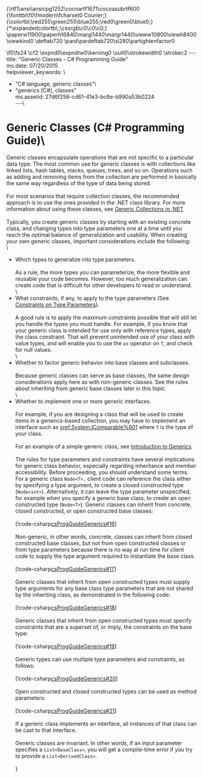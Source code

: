{\rtf1\ansi\ansicpg1252\cocoartf1671\cocoasubrtf600
{\fonttbl\f0\fmodern\fcharset0 Courier;}
{\colortbl;\red255\green255\blue255;\red0\green0\blue0;}
{\*\expandedcolortbl;;\cssrgb\c0\c0\c0;}
\paperw11900\paperh16840\margl1440\margr1440\vieww10800\viewh8400\viewkind0
\deftab720
\pard\pardeftab720\sl280\partightenfactor0

\f0\fs24 \cf2 \expnd0\expndtw0\kerning0
\outl0\strokewidth0 \strokec2 ---\
title: "Generic Classes - C# Programming Guide"\
ms.date: 07/20/2015\
helpviewer_keywords: \
  - "C# language, generic classes"\
  - "generics [C#], classes"\
ms.assetid: 27d6f256-cd61-41e3-bc6e-b990a53b0224\
---\
# Generic Classes (C# Programming Guide)\
Generic classes encapsulate operations that are not specific to a particular data type. The most common use for generic classes is with collections like linked lists, hash tables, stacks, queues, trees, and so on. Operations such as adding and removing items from the collection are performed in basically the same way regardless of the type of data being stored.  \
  \
 For most scenarios that require collection classes, the recommended approach is to use the ones provided in the .NET class library. For more information about using these classes, see [Generic Collections in .NET](../../../standard/generics/collections.md).  \
  \
 Typically, you create generic classes by starting with an existing concrete class, and changing types into type parameters one at a time until you reach the optimal balance of generalization and usability. When creating your own generic classes, important considerations include the following:  \
  \
- Which types to generalize into type parameters.  \
  \
     As a rule, the more types you can parameterize, the more flexible and reusable your code becomes. However, too much generalization can create code that is difficult for other developers to read or understand.  \
  \
- What constraints, if any, to apply to the type parameters (See [Constraints on Type Parameters](./constraints-on-type-parameters.md)).  \
  \
     A good rule is to apply the maximum constraints possible that will still let you handle the types you must handle. For example, if you know that your generic class is intended for use only with reference types, apply the class constraint. That will prevent unintended use of your class with value types, and will enable you to use the `as` operator on `T`, and check for null values.  \
  \
- Whether to factor generic behavior into base classes and subclasses.  \
  \
     Because generic classes can serve as base classes, the same design considerations apply here as with non-generic classes. See the rules about inheriting from generic base classes later in this topic.  \
  \
- Whether to implement one or more generic interfaces.  \
  \
     For example, if you are designing a class that will be used to create items in a generics-based collection, you may have to implement an interface such as <xref:System.IComparable%601> where `T` is the type of your class.  \
  \
 For an example of a simple generic class, see [Introduction to Generics](./index.md).  \
  \
 The rules for type parameters and constraints have several implications for generic class behavior, especially regarding inheritance and member accessibility. Before proceeding, you should understand some terms. For a generic class `Node<T>,` client code can reference the class either by specifying a type argument, to create a closed constructed type (`Node<int>`). Alternatively, it can leave the type parameter unspecified, for example when you specify a generic base class, to create an open constructed type (`Node<T>`). Generic classes can inherit from concrete, closed constructed, or open constructed base classes:  \
  \
 [!code-csharp[csProgGuideGenerics#16](~/samples/snippets/csharp/VS_Snippets_VBCSharp/csProgGuideGenerics/CS/Generics.cs#16)]  \
  \
 Non-generic, in other words, concrete, classes can inherit from closed constructed base classes, but not from open constructed classes or from type parameters because there is no way at run time for client code to supply the type argument required to instantiate the base class.  \
  \
 [!code-csharp[csProgGuideGenerics#17](~/samples/snippets/csharp/VS_Snippets_VBCSharp/csProgGuideGenerics/CS/Generics.cs#17)]  \
  \
 Generic classes that inherit from open constructed types must supply type arguments for any base class type parameters that are not shared by the inheriting class, as demonstrated in the following code:  \
  \
 [!code-csharp[csProgGuideGenerics#18](~/samples/snippets/csharp/VS_Snippets_VBCSharp/csProgGuideGenerics/CS/Generics.cs#18)]  \
  \
 Generic classes that inherit from open constructed types must specify constraints that are a superset of, or imply, the constraints on the base type:  \
  \
 [!code-csharp[csProgGuideGenerics#19](~/samples/snippets/csharp/VS_Snippets_VBCSharp/csProgGuideGenerics/CS/Generics.cs#19)]  \
  \
 Generic types can use multiple type parameters and constraints, as follows:  \
  \
 [!code-csharp[csProgGuideGenerics#20](~/samples/snippets/csharp/VS_Snippets_VBCSharp/csProgGuideGenerics/CS/Generics.cs#20)]  \
  \
 Open constructed and closed constructed types can be used as method parameters:  \
  \
 [!code-csharp[csProgGuideGenerics#21](~/samples/snippets/csharp/VS_Snippets_VBCSharp/csProgGuideGenerics/CS/Generics.cs#21)]  \
  \
 If a generic class implements an interface, all instances of that class can be cast to that interface.  \
  \
 Generic classes are invariant. In other words, if an input parameter specifies a `List<BaseClass>`, you will get a compile-time error if you try to provide a `List<DerivedClass>`.  \
  \
}